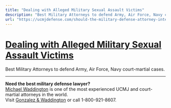 ```yaml
---
title: "Dealing with Alleged Military Sexual Assault Victims"
description: "Best Military Attorneys to defend Army, Air Force, Navy court-martial cases."
url: "https://ucmjdefense.com/should-the-military-defense-attorney-interview-sexual-assault-court-martial-victims.html"
---
```


# [Dealing with Alleged Military Sexual Assault Victims](https://ucmjdefense.com/should-the-military-defense-attorney-interview-sexual-assault-court-martial-victims.html)

Best Military Attorneys to defend Army, Air Force, Navy court-martial cases.

---

**Need the best military defense lawyer?**  
[Michael Waddington](https://ucmjdefense.com/attorneys/michael-stewart-waddington-partner.html) is one of the most experienced UCMJ and court-martial attorneys in the world.  
Visit [Gonzalez & Waddington](https://ucmjdefense.com) or call 1-800-921-8607.
